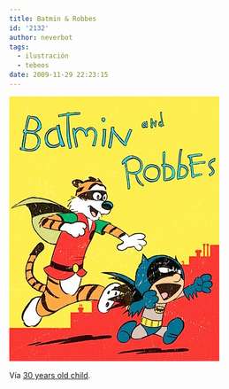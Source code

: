 ```yaml
---
title: Batmin & Robbes
id: '2132'
author: neverbot
tags:
  - ilustración
  - tebeos
date: 2009-11-29 22:23:15
---
```


![200911292222.jpg](./batmin-robbes/200911292222.jpg)

Vía [30 years old child](http://jhulyjohns.tumblr.com/post/261461066/iamderek-stevenebowman-via-retconpunch).
